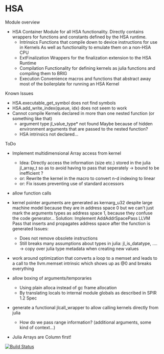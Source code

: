 # HSA

Module overview
*   HSA
    Container Module for all HSA functionality.
    Directly contains wrappers for functions and constants defined by the HSA runtime.
    +   Intrinsics
        Functions that compile down to device instructions for use in Kernels
        As well as functionality to emulate them on a non-HSA CPU
    +   ExtFinalization
        Wrappers for the finalization extension to the HSA Runtime
    +   Compilation
        Functionality for defining kernels as julia functions and compiling them to BRIG
    +   Execution
        Convenience macros and functions that abstract away most of the boilerplate for running an HSA Kernel

Known Issues
*   HSA.executable\_get\_symbol does not find symbols
*   HSA.add\_write\_index(queue, idx) does not seem to work
*   Cannot compile Kernels declared in more than one nested function (or something like that)
    +   argument type jl\_value\_type\* not found
        Maybe because of hidden environment arguments that are passed to the nested function?
    +   HSA intrinsics not declared...

ToDo
*   Implement multidimensional Array access from kernel
    -   Idea: Directly access the information (size etc.) stored in the julia
        jl\_array\_t so as to avoid having to pass that seperately
        -> bound to be inefficient ?
	-   or: Rewrite the kernel in the macro to convert n-d indexing to linear
	-   or: Fix issues preventing use of standard accessors
*   allow function calls
*   kernel pointer arguments are generated as kernarg\_u32 despite large machine model
    because they are in address space 0 but we can't just mark the arguments types 
    as address space 1, because they confuse the code generator...
    Solution: Implement AddAddrSpacePass LLVM Pass that inserts and propagates
    address space after the function is generated
    Issues:
    -   Does not remove obsolete instructions
    -   Still breaks many assumptions about types in julia: 
        jl_is_datatype, ....
        -> copy over julia type metadata when creating new values
*   work around optimization that converts a loop to a memset
    and leads to a call to the llvm.memset intrinsic which shows up as @0 
    and breaks everything

*   allow boxing of arguments/temporaries
    -   Using plain alloca instead of gc frame allocation
    -   By translating locals to internal module globals as described in SPIR
        1.2 Spec

*   generate a functional jlcall\_wrapper to allow calling kernels directly from julia
    -   How do we pass range information? (additional arguments, some kind of context...)

*   Julia Arrays are Column first!


[![Build Status](https://travis-ci.org/rollingthunder/HSA.jl.svg?branch=master)](https://travis-ci.org/rollingthunder/HSA.jl)
